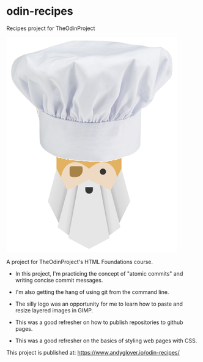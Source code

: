 # odin-recipes
Recipes project for TheOdinProject

![Odin with a chef hat](./images/odinchef.png)

A project for TheOdinProject's HTML Foundations course.

 - In this project, I'm practicing the concept of "atomic commits" and writing concise commit messages.

 - I'm also getting the hang of using git from the command line.

 - The silly logo was an opportunity for me to learn how to paste and resize layered images in GIMP.

 - This was a good refresher on how to publish repositories to github pages.

 - This was a good refresher on the basics of styling web pages with CSS.

 

 This project is published at: https://www.andyglover.io/odin-recipes/

 